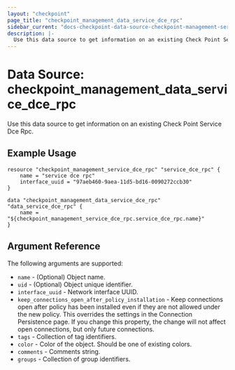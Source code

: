 ```yaml
---
layout: "checkpoint"
page_title: "checkpoint_management_data_service_dce_rpc"
sidebar_current: "docs-checkpoint-data-source-checkpoint-management-service-dce-rpc"
description: |-
  Use this data source to get information on an existing Check Point Service Dce Rpc.
---
```


# Data Source: checkpoint_management_data_service_dce_rpc

Use this data source to get information on an existing Check Point Service Dce Rpc.

## Example Usage


```hcl
resource "checkpoint_management_service_dce_rpc" "service_dce_rpc" {
    name = "service dce rpc"
    interface_uuid = "97aeb460-9aea-11d5-bd16-0090272ccb30"
}

data "checkpoint_management_data_service_dce_rpc" "data_service_dce_rpc" {
    name = "${checkpoint_management_service_dce_rpc.service_dce_rpc.name}"
}
```

## Argument Reference

The following arguments are supported:

* `name` - (Optional) Object name.
* `uid` - (Optional) Object unique identifier.  
* `interface_uuid` - Network interface UUID. 
* `keep_connections_open_after_policy_installation` - Keep connections open after policy has been installed even if they are not allowed under the new policy. This overrides the settings in the Connection Persistence page. If you change this property, the change will not affect open connections, but only future connections. 
* `tags` - Collection of tag identifiers.
* `color` - Color of the object. Should be one of existing colors. 
* `comments` - Comments string. 
* `groups` - Collection of group identifiers.